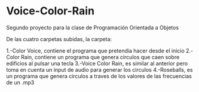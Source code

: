 # Voice-Color-Rain
Segundo proyecto para la clase de Programación Orientada a Objetos

De las cuatro carpetas subidas, la carpeta:

1.-Color Voice, contiene el programa que pretendia hacer desde el inicio
2.-Color Rain, contiene un programa que genera circulos que caen sobre edificios al pulsar una tecla
3.-Voice Color Rain, es similar al anterior pero toma en cuenta un input de audio para generar los circulos
4.-Roseballs, es un programa que genera circulos a traves de los valores de las frecuencias de un .mp3
